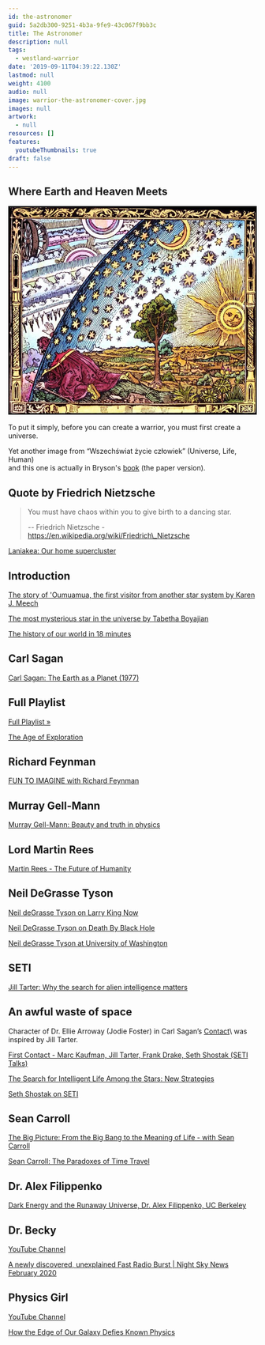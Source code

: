 ```yaml
---
id: the-astronomer
guid: 5a2db300-9251-4b3a-9fe9-43c067f9bb3c
title: The Astronomer
description: null
tags:
  - westland-warrior
date: '2019-09-11T04:39:22.130Z'
lastmod: null
weight: 4100
audio: null
image: warrior-the-astronomer-cover.jpg
images: null
artwork:
  - null
resources: []
features:
  youtubeThumbnails: true
draft: false
---
```


## Where Earth and Heaven Meets

![Where Earth and Heaven Meets](files/astronomer.jpg)

To put it simply, before you can create a warrior, you must first create a\
universe.

Yet another image from “Wszechświat życie człowiek” (Universe, Life, Human)\
and this one is actually in Bryson's [book](https://en.wikipedia.org/wiki/A_Short_History_of_Nearly_Everything) (the paper version).

## Quote by Friedrich Nietzsche

> You must have chaos within you to give birth to a dancing star.
>
> \-- Friedrich Nietzsche - https://en.wikipedia.org/wiki/Friedrich\_Nietzsche

[Laniakea: Our home supercluster](https://www.youtube.com/watch?v=rENyyRwxpHo "Play Video")

## Introduction

[The story of 'Oumuamua, the first visitor from another star system by Karen J. Meech](https://www.youtube.com/watch?v=rfi3w9Bzwik "Play Video")

[The most mysterious star in the universe by Tabetha Boyajian](https://www.youtube.com/watch?v=gypAjPp6eps "Play Video")

[The history of our world in 18 minutes](https://www.youtube.com/watch?v=yqc9zX04DXs "Play Video")

## Carl Sagan

[Carl Sagan: The Earth as a Planet (1977)](https://www.youtube.com/watch?v=BdXtjNSDi4s "Play Video")

## Full Playlist

[Full Playlist »](https://www.youtube.com/watch?v=BdXtjNSDi4s\&list=PLzEZRwmmqC4FTciK3pyF2JsuSFyiysVYM)

[The Age of Exploration](https://www.youtube.com/watch?v=6_-jtyhAVTc "Play Video")

## Richard Feynman

[FUN TO IMAGINE with Richard Feynman](https://www.youtube.com/watch?v=P1ww1IXRfTA "Play Video")

## Murray Gell-Mann

[Murray Gell-Mann: Beauty and truth in physics](https://www.youtube.com/watch?v=UuRxRGR3VpM "Play Video")

## Lord Martin Rees

[Martin Rees - The Future of Humanity](https://www.youtube.com/watch?v=YnU6vMVAdAE "Play Video")

## Neil DeGrasse Tyson

[Neil deGrasse Tyson on Larry King Now](https://www.youtube.com/watch?v=PTqqiDQP02I "Play Video")

[Neil DeGrasse Tyson on Death By Black Hole](https://www.youtube.com/watch?v=h1iJXOUMJpg "Play Video")

[Neil deGrasse Tyson at University of Washington](https://www.youtube.com/watch?v=wp6cnp1kZBY "Play Video")

## SETI

[Jill Tarter: Why the search for alien intelligence matters](https://www.youtube.com/watch?v=EszGIvRdgTE "Play Video")

## An awful waste of space

Character of Dr. Ellie Arroway (Jodie Foster) in Carl Sagan’s [Contact](https://en.wikipedia.org/wiki/Contact_\(1997_American_film\))\
was inspired by Jill Tarter.

[First Contact - Marc Kaufman, Jill Tarter, Frank Drake, Seth Shostak (SETI Talks)](https://www.youtube.com/watch?v=0bWK5ES3lTE "Play Video")

[The Search for Intelligent Life Among the Stars: New Strategies](https://www.youtube.com/watch?v=m9WxW2ktcKU "Play Video")

[Seth Shostak on SETI](https://www.youtube.com/watch?v=xvm7dB0mOic "Play Video")

## Sean Carroll

[The Big Picture: From the Big Bang to the Meaning of Life - with Sean Carroll](https://www.youtube.com/watch?v=2JsKwyRFiYY "Play Video")

[Sean Carroll: The Paradoxes of Time Travel](https://www.youtube.com/watch?v=qB_V1l8iLlc "Play Video")

## Dr. Alex Filippenko

[Dark Energy and the Runaway Universe, Dr. Alex Filippenko, UC Berkeley](https://www.youtube.com/watch?v=fnkj6fD_i9o "Play Video")

## Dr. Becky

[YouTube Channel](https://www.youtube.com/channel/UCYNbYGl89UUowy8oXkipC-Q)

[A newly discovered, unexplained Fast Radio Burst | Night Sky News February 2020](https://www.youtube.com/watch?v=YgDItoRdQ_Q "Play Video")

## Physics Girl

[YouTube Channel](https://www.youtube.com/channel/UC7DdEm33SyaTDtWYGO2CwdA)

[How the Edge of Our Galaxy Defies Known Physics](https://www.youtube.com/watch?v=c6Eq2sI1NDY "Play Video")
